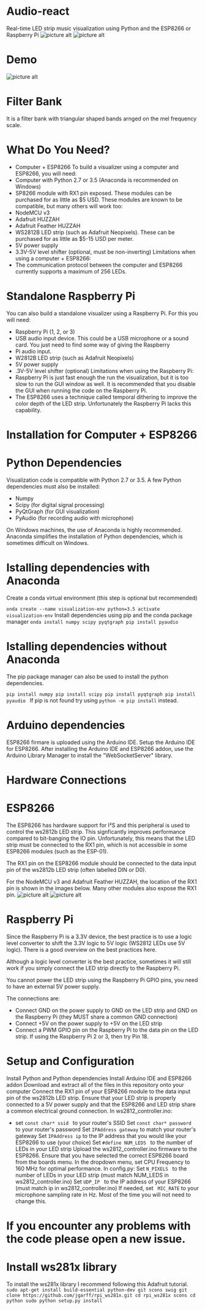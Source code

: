 # Audio-react
Real-time LED strip music visualization using Python and the ESP8266 or Raspberry Pi
 ![picture alt](images/block-diagram.png)
 ![picture alt](images/block-diagram2.png)

# Demo
![picture alt](images/scroll-effect-demo.gif)
# Filter Bank
It is a filter bank with triangular shaped bands
arnged on the mel frequency scale.

# What Do You Need? 
* Computer + ESP8266 
To build a visualizer using a computer and ESP8266, you will need:
* Computer with Python 2.7 or 3.5 (Anaconda is recommended on Windows)
* SP8266 module with RX1 pin exposed. These modules can be purchased for as little as $5 USD. These modules are known to be compatible, but many others will work too:
* NodeMCU v3
* Adafruit HUZZAH
* Adafruit Feather HUZZAH
* WS2812B LED strip (such as Adafruit Neopixels). These can be purchased for as little as $5-15 USD per meter.
* 5V power supply
* 3.3V-5V level shifter (optional, must be non-inverting)
Limitations when using a computer + ESP8266:
* The communication protocol between the computer and ESP8266 currently supports a maximum of 256 LEDs.

# Standalone Raspberry Pi
You can also build a standalone visualizer using a Raspberry Pi. For this you will need:
* Raspberry Pi (1, 2, or 3)
* USB audio input device. This could be a USB microphone or a sound card. You just need to find some way of giving the Raspberry 
* Pi audio input.
* W2812B LED strip (such as Adafruit Neopixels)
* 5V power supply
* .3V-5V level shifter (optional)
Limitations when using the Raspberry Pi:
* Raspberry Pi is just fast enough the run the visualization, but it is too slow to run the GUI window as well. It is recommended that you disable the GUI when running the code on the Raspberry Pi.
* The ESP8266 uses a technique called temporal dithering to improve the color depth of the LED strip. Unfortunately the Raspberry Pi lacks this capability.

# Installation for Computer + ESP8266
# Python Dependencies
Visualization code is compatible with Python 2.7 or 3.5. A few Python dependencies must also be installed:
* Numpy
* Scipy (for digital signal processing)
* PyQtGraph (for GUI visualization)
* PyAudio (for recording audio with microphone)

On Windows machines, the use of Anaconda is highly recommended. Anaconda simplifies the installation of Python dependencies, which is sometimes difficult on Windows.

# Istalling dependencies with Anaconda
Create a conda virtual environment (this step is optional but recommended)

`onda create --name visualization-env python=3.5
activate visualization-env`
Install dependencies using pip and the conda package manager
`onda install numpy scipy pyqtgraph
pip install pyaudio`
# Istalling dependencies without Anaconda
The pip package manager can also be used to install the python dependencies.

`pip install numpy
pip install scipy
pip install pyqtgraph
pip install pyaudio `
If pip is not found try using `python -m pip install` instead.

# Arduino dependencies
ESP8266 firmare is uploaded using the Arduino IDE. Setup the Arduino IDE for ESP8266.
After installing the Arduino IDE and ESP8266 addon, use the Arduino Library Manager to install the "WebSocketServer" library.

# Hardware Connections
# ESP8266
The ESP8266 has hardware support for I²S and this peripheral is used to control the ws2812b LED strip. This signficantly improves performance compared to bit-banging the IO pin. Unfortunately, this means that the LED strip must be connected to the RX1 pin, which is not accessible in some ESP8266 modules (such as the ESP-01).

The RX1 pin on the ESP8266 module should be connected to the data input pin of the ws2812b LED strip (often labelled DIN or D0).

For the NodeMCU v3 and Adafruit Feather HUZZAH, the location of the RX1 pin is shown in the images below. Many other modules also expose the RX1 pin.
 ![picture alt](images/NodeMCUv3-small.png)
 ![picture alt](images/FeatherHuzzah-small.png)


# Raspberry Pi
Since the Raspberry Pi is a 3.3V device, the best practice is to use a logic level converter to shift the 3.3V logic to 5V logic (WS2812 LEDs use 5V logic). There is a good overview on the best practices here.

Although a logic level converter is the best practice, sometimes it will still work if you simply connect the LED strip directly to the Raspberry Pi.

You cannot power the LED strip using the Raspberry Pi GPIO pins, you need to have an external 5V power supply.

The connections are:
* Connect GND on the power supply to GND on the LED strip and GND on the Raspberry Pi (they MUST share a common GND connection)
* Connect +5V on the power supply to +5V on the LED strip
* Connect a PWM GPIO pin on the Raspberry Pi to the data pin on the LED strip. If using the Raspberry Pi 2 or 3, then try Pin 18.


# Setup and Configuration
Install Python and Python dependencies
Install Arduino IDE and ESP8266 addon
Download and extract all of the files in this repository onto your computer
Connect the RX1 pin of your ESP8266 module to the data input pin of the ws2812b LED strip. Ensure that your LED strip is properly connected to a 5V power supply and that the ESP8266 and LED strip share a common electrical ground connection.
In ws2812_controller.ino:
* set 
`const char* ssid `
to your router's SSID
Set 
`const char* password `
to your router's password
Set `IPAddress gateway`
to match your router's gateway
Set `
IPAddress ip `
to the IP address that you would like your ESP8266 to use (your choice)
Set `
#define NUM_LEDS 
`
to the number of LEDs in your LED strip
Upload the ws2812_controller.ino firmware to the ESP8266. Ensure that you have selected the correct ESP8266 board from the boards menu. In the dropdown menu, set CPU Frequency to 160 MHz for optimal performance.
In config.py:
Set 
`
N_PIXELS 
`
to the number of LEDs in your LED strip (must match NUM_LEDS in ws2812_controller.ino)
Set 
`
UDP_IP 
`
to the IP address of your ESP8266 (must match ip in ws2812_controller.ino)
If needed, set 
`
MIC_RATE`
to your microphone sampling rate in Hz. Most of the time you will not need to change this.

# If you encounter any problems with the code please open a new issue.


# Install ws281x library
To install the ws281x library I recommend following this Adafruit tutorial.
`
sudo apt-get install build-essential python-dev git scons swig
git clone https://github.com/jgarff/rpi_ws281x.git
cd rpi_ws281x
scons
cd python
sudo python setup.py install
`
